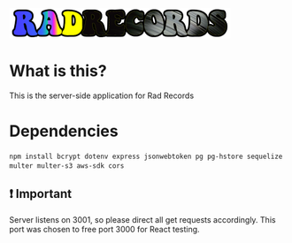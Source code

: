 ![Rad-Records-Beta-Logo](https://github.com/Marisa588/ArtisanClient/blob/main/Random%20Assets/radrecords_v0.1_small.png)

# What is this?
This is the server-side application for Rad Records

# Dependencies
`npm install bcrypt dotenv express jsonwebtoken pg pg-hstore sequelize multer multer-s3 aws-sdk cors`

## ❗ Important
Server listens on 3001, so please direct all get requests accordingly. This port was chosen to free port 3000 for React testing.